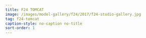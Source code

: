 ```yaml
---
title: F24 TOMCAT
image: /images/model-gallery/f24/2017/f24-studio-gallery.jpg
tag: f24-tomcat
caption-style: no-caption no-title
sort-order: 1
---
```

